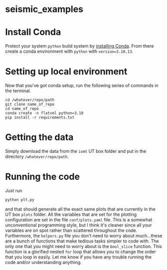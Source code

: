 # seismic_examples

# Install Conda
Protect your system `python` build system by [installing Conda](https://conda.io/projects/conda/en/latest/user-guide/install/index.html). 
From there create a conda environment with `python` with `version=3.10.13`. 


# Setting up local environment
Now that you've got conda setup, run the following series of commands in the terminal.
```
cd /whatever/repo/path
git clone name_of_repo
cd name_of_repo
conda create -n flatvel python=3.10
pip install -r requirements.txt
```

# Getting the data
Simply download the data from the `iomt` UT box folder and put in the directory `/whatever/repo/path`.

# Running the code
Just run
```
python plt.py
```
and that should generate all the exact same plots that are currently in the UT box `plots` folder.
All the variables that are set for the plotting configuration are set in the file `conf/plots.yaml` file.
This is a somewhat unconventional programming style, but I think it's cleaner since all your variables are on spot rather than scattered throughout the code.
Furthermore, the `helpers.py` file you don't need to worry about much...these are a bunch of functions that make tedious tasks simpler to code with.
The only one that you might need to worry about is the `bool_slice` function. 
This function is a glorified nested `for` loop that allows you to change the order that you loop in easily. 
Let me know if you have any trouble running the code and/or understanding anything.
